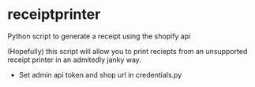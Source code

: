 # receiptprinter
Python script to generate a receipt using the shopify api

(Hopefully) this script will allow you to print reciepts from an unsupported receipt printer in an admitedly janky way.

* Set admin api token and shop url in credentials.py
